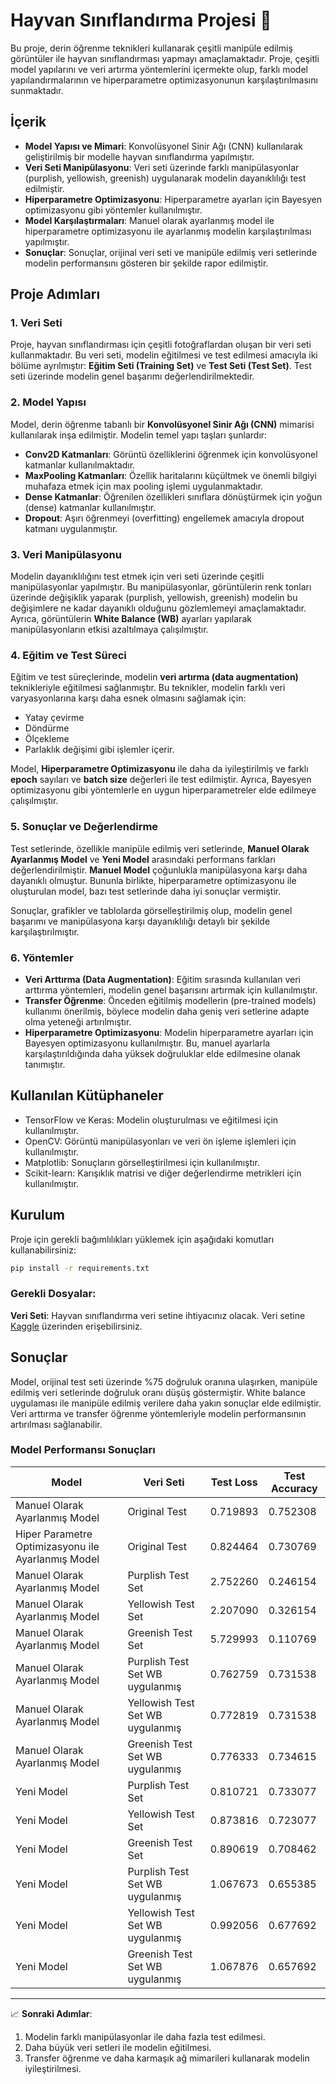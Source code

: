 # Hayvan Sınıflandırma Projesi 🐾

Bu proje, derin öğrenme teknikleri kullanarak çeşitli manipüle edilmiş görüntüler ile hayvan sınıflandırması yapmayı amaçlamaktadır. Proje, çeşitli model yapılarını ve veri artırma yöntemlerini içermekte olup, farklı model yapılandırmalarının ve hiperparametre optimizasyonunun karşılaştırılmasını sunmaktadır.

## İçerik

- **Model Yapısı ve Mimari**: Konvolüsyonel Sinir Ağı (CNN) kullanılarak geliştirilmiş bir modelle hayvan sınıflandırma yapılmıştır.
- **Veri Seti Manipülasyonu**: Veri seti üzerinde farklı manipülasyonlar (purplish, yellowish, greenish) uygulanarak modelin dayanıklılığı test edilmiştir.
- **Hiperparametre Optimizasyonu**: Hiperparametre ayarları için Bayesyen optimizasyonu gibi yöntemler kullanılmıştır.
- **Model Karşılaştırmaları**: Manuel olarak ayarlanmış model ile hiperparametre optimizasyonu ile ayarlanmış modelin karşılaştırılması yapılmıştır.
- **Sonuçlar**: Sonuçlar, orijinal veri seti ve manipüle edilmiş veri setlerinde modelin performansını gösteren bir şekilde rapor edilmiştir.

## Proje Adımları

### 1. Veri Seti
Proje, hayvan sınıflandırması için çeşitli fotoğraflardan oluşan bir veri seti kullanmaktadır. Bu veri seti, modelin eğitilmesi ve test edilmesi amacıyla iki bölüme ayrılmıştır: **Eğitim Seti (Training Set)** ve **Test Seti (Test Set)**. Test seti üzerinde modelin genel başarımı değerlendirilmektedir.

### 2. Model Yapısı
Model, derin öğrenme tabanlı bir **Konvolüsyonel Sinir Ağı (CNN)** mimarisi kullanılarak inşa edilmiştir. Modelin temel yapı taşları şunlardır:

- **Conv2D Katmanları**: Görüntü özelliklerini öğrenmek için konvolüsyonel katmanlar kullanılmaktadır.
- **MaxPooling Katmanları**: Özellik haritalarını küçültmek ve önemli bilgiyi muhafaza etmek için max pooling işlemi uygulanmaktadır.
- **Dense Katmanlar**: Öğrenilen özellikleri sınıflara dönüştürmek için yoğun (dense) katmanlar kullanılmıştır.
- **Dropout**: Aşırı öğrenmeyi (overfitting) engellemek amacıyla dropout katmanı uygulanmıştır.
  
### 3. Veri Manipülasyonu
Modelin dayanıklılığını test etmek için veri seti üzerinde çeşitli manipülasyonlar yapılmıştır. Bu manipülasyonlar, görüntülerin renk tonları üzerinde değişiklik yaparak (purplish, yellowish, greenish) modelin bu değişimlere ne kadar dayanıklı olduğunu gözlemlemeyi amaçlamaktadır. Ayrıca, görüntülerin **White Balance (WB)** ayarları yapılarak manipülasyonların etkisi azaltılmaya çalışılmıştır.

### 4. Eğitim ve Test Süreci
Eğitim ve test süreçlerinde, modelin **veri artırma (data augmentation)** teknikleriyle eğitilmesi sağlanmıştır. Bu teknikler, modelin farklı veri varyasyonlarına karşı daha esnek olmasını sağlamak için:
- Yatay çevirme
- Döndürme
- Ölçekleme
- Parlaklık değişimi
gibi işlemler içerir.

Model, **Hiperparametre Optimizasyonu** ile daha da iyileştirilmiş ve farklı **epoch** sayıları ve **batch size** değerleri ile test edilmiştir. Ayrıca, Bayesyen optimizasyonu gibi yöntemlerle en uygun hiperparametreler elde edilmeye çalışılmıştır.

### 5. Sonuçlar ve Değerlendirme
Test setlerinde, özellikle manipüle edilmiş veri setlerinde, **Manuel Olarak Ayarlanmış Model** ve **Yeni Model** arasındaki performans farkları değerlendirilmiştir. **Manuel Model** çoğunlukla manipülasyona karşı daha dayanıklı olmuştur. Bununla birlikte, hiperparametre optimizasyonu ile oluşturulan model, bazı test setlerinde daha iyi sonuçlar vermiştir.

Sonuçlar, grafikler ve tablolarda görselleştirilmiş olup, modelin genel başarımı ve manipülasyona karşı dayanıklılığı detaylı bir şekilde karşılaştırılmıştır.

### 6. Yöntemler
- **Veri Arttırma (Data Augmentation)**: Eğitim sırasında kullanılan veri arttırma yöntemleri, modelin genel başarısını artırmak için kullanılmıştır.
- **Transfer Öğrenme**: Önceden eğitilmiş modellerin (pre-trained models) kullanımı önerilmiş, böylece modelin daha geniş veri setlerine adapte olma yeteneği artırılmıştır.
- **Hiperparametre Optimizasyonu**: Modelin hiperparametre ayarları için Bayesyen optimizasyonu kullanılmıştır. Bu, manuel ayarlarla karşılaştırıldığında daha yüksek doğruluklar elde edilmesine olanak tanımıştır.

## Kullanılan Kütüphaneler
- TensorFlow ve Keras: Modelin oluşturulması ve eğitilmesi için kullanılmıştır.
- OpenCV: Görüntü manipülasyonları ve veri ön işleme işlemleri için kullanılmıştır.
- Matplotlib: Sonuçların görselleştirilmesi için kullanılmıştır.
- Scikit-learn: Karışıklık matrisi ve diğer değerlendirme metrikleri için kullanılmıştır.

## Kurulum

Proje için gerekli bağımlılıkları yüklemek için aşağıdaki komutları kullanabilirsiniz:

```bash
pip install -r requirements.txt
```

### Gerekli Dosyalar:

**Veri Seti**: Hayvan sınıflandırma veri setine ihtiyacınız olacak. Veri setine [Kaggle](https://www.kaggle.com/datasets/rrebirrth/animals-with-attributes-2/data) üzerinden erişebilirsiniz.

## Sonuçlar

Model, orijinal test seti üzerinde %75 doğruluk oranına ulaşırken, manipüle edilmiş veri setlerinde doğruluk oranı düşüş göstermiştir. White balance uygulaması ile manipüle edilmiş verilere daha yakın sonuçlar elde edilmiştir. Veri arttırma ve transfer öğrenme yöntemleriyle modelin performansının artırılması sağlanabilir.

### Model Performansı Sonuçları

| Model                                        | Veri Seti                      | Test Loss | Test Accuracy |
|----------------------------------------------|--------------------------------|-----------|---------------|
| Manuel Olarak Ayarlanmış Model              | Original Test                  | 0.719893  | 0.752308      |
| Hiper Parametre Optimizasyonu ile Ayarlanmış Model | Original Test                  | 0.824464  | 0.730769      |
| Manuel Olarak Ayarlanmış Model              | Purplish Test Set              | 2.752260  | 0.246154      |
| Manuel Olarak Ayarlanmış Model              | Yellowish Test Set             | 2.207090  | 0.326154      |
| Manuel Olarak Ayarlanmış Model              | Greenish Test Set              | 5.729993  | 0.110769      |
| Manuel Olarak Ayarlanmış Model              | Purplish Test Set WB uygulanmış | 0.762759  | 0.731538      |
| Manuel Olarak Ayarlanmış Model              | Yellowish Test Set WB uygulanmış | 0.772819  | 0.731538      |
| Manuel Olarak Ayarlanmış Model              | Greenish Test Set WB uygulanmış | 0.776333  | 0.734615      |
| Yeni Model                                   | Purplish Test Set              | 0.810721  | 0.733077      |
| Yeni Model                                   | Yellowish Test Set             | 0.873816  | 0.723077      |
| Yeni Model                                   | Greenish Test Set              | 0.890619  | 0.708462      |
| Yeni Model                                   | Purplish Test Set WB uygulanmış | 1.067673  | 0.655385      |
| Yeni Model                                   | Yellowish Test Set WB uygulanmış | 0.992056  | 0.677692      |
| Yeni Model                                   | Greenish Test Set WB uygulanmış | 1.067876  | 0.657692      |

---

📈 **Sonraki Adımlar**: 
1. Modelin farklı manipülasyonlar ile daha fazla test edilmesi.
2. Daha büyük veri setleri ile modelin eğitilmesi.
3. Transfer öğrenme ve daha karmaşık ağ mimarileri kullanarak modelin iyileştirilmesi.
